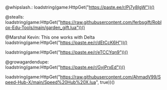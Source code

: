@whipslash.: loadstring(game:HttpGet("https://paste.ee/r/Pj7y8IgW"))()

@stealls: loadstring(game:HttpGet("https://raw.githubusercontent.com/ferbsgift/Roblox-Edu-Tools/main/garden_gift.lua"))()

@Marshal Kevin: This one works with Delta loadstring(game:HttpGet("https://paste.ee/r/dEtCcK6H"))()

loadstring(game:HttpGet("https://paste.ee/r/eTCCYqn9"))()

@growagardendupe: loadstring(game:HttpGet("https://paste.ee/r/GvjPrxEd"))()

loadstring(game:HttpGet("https://raw.githubusercontent.com/AhmadV99/Speed-Hub-X/main/Speed%20Hub%20X.lua", true))()
